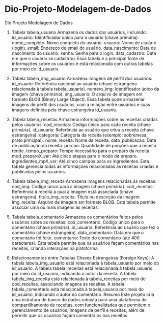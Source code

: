 # Dio-Projeto-Modelagem-de-Dados
Dio Projeto Modelagem de Dados

1. Tabela tabela_usuario
Armazena os dados dos usuários, incluindo:
id_usuario: Identificador único para o usuário (chave primária).
nome_completo: Nome completo do usuário.
usuario: Nome de usuário (login).
email: Endereço de email do usuário.
data_nascimento: Data de nascimento do usuário.
senha: Senha para o login.
data_cadastro: Data em que o usuário se cadastrou.
Essa tabela é a principal fonte de informações sobre os usuários e está relacionada com outras tabelas por meio do id_usuario.

2. Tabela tabela_img_usuario
Armazena imagens de perfil dos usuários:
id_usuario: Referência opcional ao usuário (chave estrangeira relacionada à tabela tabela_usuario).
numero_img: Identificador único da imagem (chave primária).
img_usuario: O arquivo de imagem em formato BLOB (Binary Large Object).
Essa tabela pode armazenar imagens de perfil dos usuários, com a relação entre usuários e suas imagens definida pela chave estrangeira id_usuario.

3. Tabela tabela_receitas
Armazena informações sobre as receitas criadas pelos usuários:
cod_receitas: Código único para cada receita (chave primária).
id_usuario: Referência ao usuário que criou a receita (chave estrangeira).
categoria: Categoria da receita (exemplo: sobremesa, prato principal).
nome_receita: Nome da receita.
data_publicacao: Data de publicação da receita.
porcao: Quantidade de porções que a receita rende.
tempo_preparo: Tempo necessário para o preparo da receita.
mod_preparoX_var: Até cinco etapas para o modo de preparo.
ingredientes_mpX_var: Até cinco campos para os ingredientes.
Esta tabela gerencia todas as informações relacionadas às receitas criadas e publicadas pelos usuários.

4. Tabela tabela_img_receita
Armazena imagens relacionadas às receitas:
cod_img: Código único para a imagem (chave primária).
cod_receitas: Referência à receita à qual a imagem está associada (chave estrangeira).
titulo_img_receita: Título ou descrição da imagem.
img_receita: Arquivo de imagem em formato BLOB.
Esta tabela permite associar uma ou mais imagens às receitas.

5. Tabela tabela_comentario
Armazena os comentários feitos pelos usuários sobre as receitas:
cod_comentario: Código único para o comentário (chave primária).
id_usuario: Referência ao usuário que fez o comentário (chave estrangeira).
data_comentario: Data em que o comentário foi feito.
comentario: Texto do comentário (até 400 caracteres).
Esta tabela permite que os usuários façam comentários nas receitas, criando interações na plataforma.

6. Relacionamentos entre Tabelas
Chaves Estrangeiras (Foreign Keys):
A tabela tabela_img_usuario está relacionada à tabela_usuario por meio do id_usuario.
A tabela tabela_receitas está relacionada à tabela_usuario por meio do id_usuario, indicando o autor da receita.
A tabela tabela_img_receita está relacionada à tabela_receitas por meio do cod_receitas, associando imagens às receitas.
A tabela tabela_comentario está relacionada à tabela_usuario por meio do id_usuario, indicando o autor do comentário.
Resumo
Este projeto cria uma estrutura de banco de dados robusta para uma plataforma de compartilhamento de receitas, com funcionalidades que permitem o gerenciamento de usuários, imagens de perfil e receitas, além de permitir que os usuários façam comentários nas receitas.
